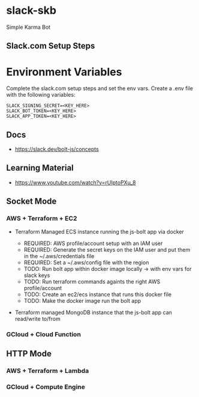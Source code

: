 # slack-skb
Simple Karma Bot

## Slack.com Setup Steps


# Environment Variables

Complete the slack.com setup steps and set the env vars. Create a .env file with the following variables:
```
SLACK_SIGNING_SECRET=<KEY_HERE>
SLACK_BOT_TOKEN=<KEY_HERE>
SLACK_APP_TOKEN=<KEY_HERE>
```

## Docs

 - https://slack.dev/bolt-js/concepts


## Learning Material

 - https://www.youtube.com/watch?v=rUIptoPXu_8


## Socket Mode

### AWS + Terraform + EC2

 - Terraform Managed ECS instance running the js-bolt app via docker
    - REQUIRED: AWS profile/account setup with an IAM user
    - REQUIRED: Generate the secret keys on the IAM user and put them in the ~/.aws/credentials file
    - REQUIRED: Set a ~/.aws/config file with the region
    - TODO: Run bolt app within docker image locally -> with env vars for slack keys
    - TODO: Run terraform commands againts the right AWS profile/account
    - TODO: Create an ec2/ecs instance that runs this docker file
    - TODO: Make the docker image run the bolt app

 - Terraform managed MongoDB instance that the js-bolt app can read/write to/from

### GCloud + Cloud Function

## HTTP Mode

### AWS + Terraform + Lambda

### GCloud + Compute Engine
